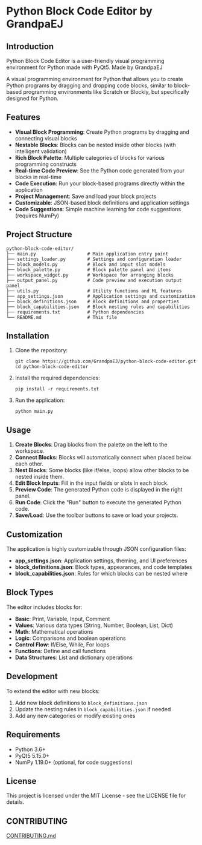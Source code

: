 # Python Block Code Editor by GrandpaEJ

## Introduction

Python Block Code Editor is a user-friendly visual programming environment for Python made with PyQt5. Made by GrandpaEJ

A visual programming environment for Python that allows you to create Python programs by dragging and dropping code blocks, similar to block-based programming environments like Scratch or Blockly, but specifically designed for Python.

## Features

- **Visual Block Programming**: Create Python programs by dragging and connecting visual blocks
- **Nestable Blocks**: Blocks can be nested inside other blocks (with intelligent validation)
- **Rich Block Palette**: Multiple categories of blocks for various programming constructs
- **Real-time Code Preview**: See the Python code generated from your blocks in real-time
- **Code Execution**: Run your block-based programs directly within the application
- **Project Management**: Save and load your block projects
- **Customizable**: JSON-based block definitions and application settings
- **Code Suggestions**: Simple machine learning for code suggestions (requires NumPy)

## Project Structure

```
python-block-code-editor/
├── main.py                   # Main application entry point
├── settings_loader.py        # Settings and configuration loader
├── block_models.py           # Block and input slot models
├── block_palette.py          # Block palette panel and items
├── workspace_widget.py       # Workspace for arranging blocks
├── output_panel.py           # Code preview and execution output panel
├── utils.py                  # Utility functions and ML features
├── app_settings.json         # Application settings and customization
├── block_definitions.json    # Block definitions and properties
├── block_capabilities.json   # Block nesting rules and capabilities
├── requirements.txt          # Python dependencies
└── README.md                 # This file
```

## Installation

1. Clone the repository:
   ```
   git clone https://github.com/GrandpaEJ/python-block-code-editor.git
   cd python-block-code-editor
   ```

2. Install the required dependencies:
   ```
   pip install -r requirements.txt
   ```

3. Run the application:
   ```
   python main.py
   ```

## Usage

1. **Create Blocks**: Drag blocks from the palette on the left to the workspace.
2. **Connect Blocks**: Blocks will automatically connect when placed below each other.
3. **Nest Blocks**: Some blocks (like if/else, loops) allow other blocks to be nested inside them.
4. **Edit Block Inputs**: Fill in the input fields or slots in each block.
5. **Preview Code**: The generated Python code is displayed in the right panel.
6. **Run Code**: Click the "Run" button to execute the generated Python code.
7. **Save/Load**: Use the toolbar buttons to save or load your projects.

## Customization

The application is highly customizable through JSON configuration files:

- **app_settings.json**: Application settings, theming, and UI preferences
- **block_definitions.json**: Block types, appearances, and code templates
- **block_capabilities.json**: Rules for which blocks can be nested where

## Block Types

The editor includes blocks for:

- **Basic**: Print, Variable, Input, Comment
- **Values**: Various data types (String, Number, Boolean, List, Dict)
- **Math**: Mathematical operations
- **Logic**: Comparisons and boolean operations
- **Control Flow**: If/Else, While, For loops
- **Functions**: Define and call functions
- **Data Structures**: List and dictionary operations

## Development

To extend the editor with new blocks:

1. Add new block definitions to `block_definitions.json`
2. Update the nesting rules in `block_capabilities.json` if needed
3. Add any new categories or modify existing ones

## Requirements

- Python 3.6+
- PyQt5 5.15.0+
- NumPy 1.19.0+ (optional, for code suggestions)

## License

This project is licensed under the MIT License - see the LICENSE file for details.

## CONTRIBUTING
[CONTRIBUTING.md](CONTRIBUTING.md)
